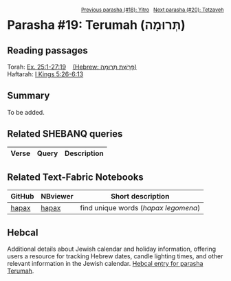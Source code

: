 <span style="float: right;"><sup><a href="../17%20-%20Yitro">Previous parasha (#18): Yitro</a> &nbsp;&nbsp;<a href="../20%20-%20Tetzaveh">Next parasha (#20): Tetzaveh</a></sup></span>

# Parasha #19: Terumah (תְּרוּמָה)

## Reading passages

Torah: <a href="https://www.stepbible.org/?q=version=NASB2020|reference=Ex.25:1-27:19&options=HNVUG" target="_blank">Ex. 25:1-27:19</a> &nbsp;&nbsp; <a href="https://tikkun.io/#/p/terumah" target="_blank">(Hebrew: פָּרָשַׁת תְּרוּמָה)</a><br>
Haftarah: <a href="https://www.stepbible.org/?q=version=NASB2020|reference=1Kgs.5:26-6:13&options=HNVUG" target="_blank">I Kings 5:26-6:13</a>

## Summary

To be added.

## Related SHEBANQ queries

Verse | Query | Description
--- | --- | --- 


## Related Text-Fabric Notebooks

GitHub | NBviewer | Short description
---|---|---
[hapax](hapax.ipynb) | <a href="https://nbviewer.org/github/tonyjurg/Parashot/blob/main/WeeklyParasha/19%20-%20Terumah/hapax.ipynb" target="_blank">hapax</a> | find unique words (*hapax legomena*)

## Hebcal

Additional details about Jewish calendar and holiday information, offering users a resource for tracking Hebrew dates, candle lighting times, and other relevant information in the Jewish calendar. <a href="https://www.hebcal.com/sedrot/terumah" target="_blank">Hebcal entry for parasha Terumah</a>.
